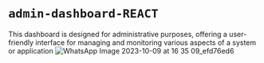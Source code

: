 # `admin-dashboard-REACT`
This dashboard is designed for administrative purposes, offering a user-friendly interface for managing and monitoring various aspects of a system or application
![WhatsApp Image 2023-10-09 at 16 35 09_efd76ed6](https://github.com/besthor/admin-dashboard-REACT/assets/111004790/c07ac267-da2e-4bb9-bc19-8564a6a435e6)
